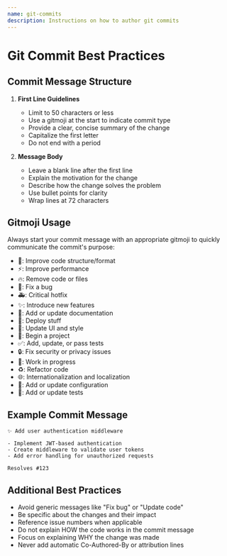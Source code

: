 ```yaml
---
name: git-commits
description: Instructions on how to author git commits
---
```


# Git Commit Best Practices

## Commit Message Structure

1. **First Line Guidelines**
   - Limit to 50 characters or less
   - Use a gitmoji at the start to indicate commit type
   - Provide a clear, concise summary of the change
   - Capitalize the first letter
   - Do not end with a period

2. **Message Body**
   - Leave a blank line after the first line
   - Explain the motivation for the change
   - Describe how the change solves the problem
   - Use bullet points for clarity
   - Wrap lines at 72 characters

## Gitmoji Usage

Always start your commit message with an appropriate gitmoji to quickly communicate the commit's purpose:

- 🎨: Improve code structure/format
- ⚡️: Improve performance
- 🔥: Remove code or files
- 🐛: Fix a bug
- 🚑️: Critical hotfix
- ✨: Introduce new features
- 📝: Add or update documentation
- 🚀: Deploy stuff
- 💄: Update UI and style
- 🎉: Begin a project
- ✅: Add, update, or pass tests
- 🔒️: Fix security or privacy issues
- 🚧: Work in progress
- ♻️: Refactor code
- 🌐: Internationalization and localization
- 🔧: Add or update configuration
- 🧪: Add or update tests

## Example Commit Message

```
✨ Add user authentication middleware

- Implement JWT-based authentication
- Create middleware to validate user tokens
- Add error handling for unauthorized requests

Resolves #123
```

## Additional Best Practices

- Avoid generic messages like "Fix bug" or "Update code"
- Be specific about the changes and their impact
- Reference issue numbers when applicable
- Do not explain HOW the code works in the commit message
- Focus on explaining WHY the change was made
- Never add automatic Co-Authored-By or attribution lines

